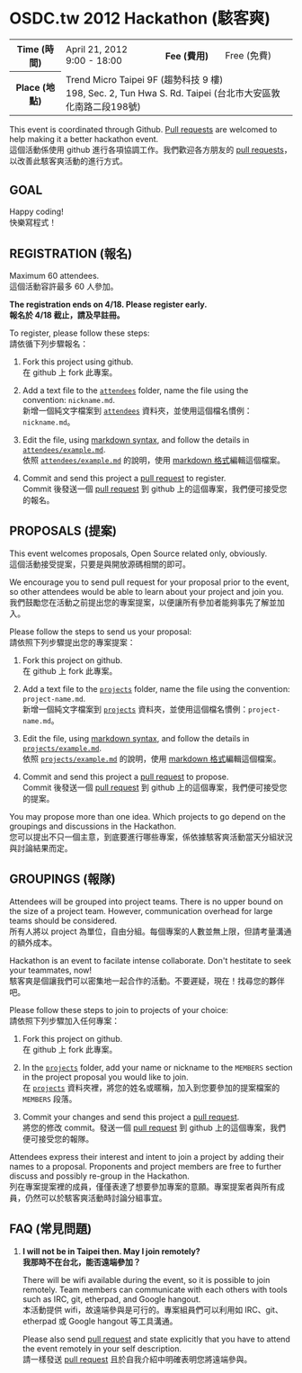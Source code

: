 OSDC.tw 2012 Hackathon (駭客爽)
===============================

<table>
<tr>
	<th>Time (時間)</th>
	<td>April 21, 2012<br>9:00 - 18:00</td>
	<th>Fee (費用)</th>
	<td>Free (免費)</td>
</tr>
<tr>
	<th>Place (地點)</th>
	<td colspan="3">
		Trend Micro Taipei 9F (趨勢科技 9 樓)<br>
		198, Sec. 2, Tun Hwa S. Rd. Taipei (台北市大安區敦化南路二段198號)
	</td>
</tr>
</table>

This event is coordinated through Github. [Pull requests][pu] are welcomed to help making it a better hackathon event.  
這個活動係使用 github 進行各項協調工作。我們歡迎各方朋友的 [pull requests][pu]，以改善此駭客爽活動的進行方式。

GOAL
----

Happy coding!  
快樂寫程式！

REGISTRATION (報名)
-------------------

Maximum 60 attendees.  
這個活動容許最多 60 人參加。

**The registration ends on 4/18. Please register early.**  
**報名於 4/18 截止，請及早註冊。**

To register, please follow these steps:  
請依循下列步驟報名：

1. Fork this project using github.  
   在 github 上 fork 此專案。

2. Add a text file to the [`attendees`][at] folder, name the file using the convention: `nickname.md`.  
   新增一個純文字檔案到 [`attendees`][at] 資料夾，並使用這個檔名慣例：`nickname.md`。

3. Edit the file, using [markdown syntax][md], and follow the details in [`attendees/example.md`][ax].  
   依照 [`attendees/example.md`][ax] 的說明，使用 [markdown 格式][md]編輯這個檔案。

4. Commit and send this project a [pull request][pu] to register.  
   Commit 後發送一個 [pull request][pu] 到 github 上的這個專案，我們便可接受您的報名。

PROPOSALS (提案)
----------------

This event welcomes proposals, Open Source related only, obviously.  
這個活動接受提案，只要是與開放源碼相關的即可。

We encourage you to send pull request for your proposal prior to the event, so other attendees would be able to learn about your project and join you.  
我們鼓勵您在活動之前提出您的專案提案，以便讓所有參加者能夠事先了解並加入。

Please follow the steps to send us your proposal:  
請依照下列步驟提出您的專案提案： 

1. Fork this project on github.  
   在 github 上 fork 此專案。

2. Add a text file to the [`projects`][pr] folder, name the file using the convention: `project-name.md`.  
   新增一個純文字檔案到 [`projects`][pr] 資料夾，並使用這個檔名慣例：`project-name.md`。

3. Edit the file, using [markdown syntax][md], and follow the details in [`projects/example.md`][px].  
   依照 [`projects/example.md`][px] 的說明，使用 [markdown 格式][md]編輯這個檔案。

4. Commit and send this project a [pull request][pu] to propose.  
   Commit 後發送一個 [pull request][pu] 到 github 上的這個專案，我們便可接受您的提案。

You may propose more than one idea. Which projects to go depend on the groupings and discussions in the Hackathon.  
您可以提出不只一個主意，到底要進行哪些專案，係依據駭客爽活動當天分組狀況與討論結果而定。

GROUPINGS (報隊)
----------------

Attendees will be grouped into project teams. There is no upper bound on the size of a project team. However, communication overhead for large teams should be considered.  
所有人將以 project 為單位，自由分組。每個專案的人數並無上限，但請考量溝通的額外成本。

Hackathon is an event to facilate intense collaborate. Don't hestitate to seek your teammates, now!  
駭客爽是個讓我們可以密集地一起合作的活動。不要遲疑，現在！找尋您的夥伴吧。

Please follow these steps to join to projects of your choice:  
請依照下列步驟加入任何專案：

1. Fork this project on github.  
   在 github 上 fork 此專案。

2. In the [`projects`][pr] folder, add your name or nickname to the `MEMBERS` section in the project proposal you would like to join.  
   在 [`projects`][pr] 資料夾裡，將您的姓名或暱稱，加入到您要參加的提案檔案的 `MEMBERS` 段落。

3. Commit your changes and send this project a [pull request][pu].  
   將您的修改 commit。發送一個 [pull request][pu] 到 github 上的這個專案，我們便可接受您的報隊。

Attendees express their interest and intent to join a project by adding their names to a proposal. Proponents and project members are free to further discuss and possibly re-group in the Hackathon.  
列在專案提案裡的成員，僅僅表達了想要參加專案的意願。專案提案者與所有成員，仍然可以於駭客爽活動時討論分組事宜。

FAQ (常見問題)
--------------

1. **I will not be in Taipei then. May I join remotely?**  
   **我那時不在台北，能否遠端參加？**
   
   There will be wifi available during the event, so it is possible to join
   remotely. Team members can communicate with each others with tools such as IRC,
   git, etherpad, and Google hangout.  
   本活動提供 wifi，故遠端參與是可行的。專案組員們可以利用如 IRC、git、etherpad
   或 Google hangout 等工具溝通。
   
   Please also send [pull request][pu] and state explicitly that you have to
   attend the event remotely in your self description.  
   請一樣發送 [pull request][pu] 且於自我介紹中明確表明您將遠端參與。

[at]: osdc-2012-hackathon/tree/master/attendees
[ax]: osdc-2012-hackathon/blob/master/attendees/example.md
[pr]: osdc-2012-hackathon/tree/master/projects
[px]: osdc-2012-hackathon/blob/master/projects/example.md
[md]: http://daringfireball.net/projects/markdown/syntax
[pu]: http://help.github.com/send-pull-requests/

